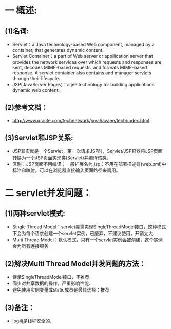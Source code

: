 # 一 概述:
## (1)名词:
- Servlet：a Java technology-based Web component, managed by a container, that generates dynamic content.
- Servlet Container：a part of Web server or appilication server that provides the network services over which requests and responses are sent, decodes MIME-based requests, and formats MIME-based response. A servlet container also contains and manager servlets through their lifecycle.
- JSP(JavaServer Pages)：a jee technology for building applications dynamic web content.

## (2)参考文档：
- http://www.oracle.com/technetwork/java/javaee/tech/index.html.

## (3)Servlet和JSP关系:
- JSP其实就是一个Servlet，第一次请求JSP时，Servlet/JSP容器将JSP页面转换为一个JSP页面实现类(Servlet)并编译该类。
- 区别：JSP页面不用编译；一般扩展名为.jsp；不用在部署描述符(web.xml)中标注和映射，可以在浏览器直接输入页面路径来调用。

# 二 servlet并发问题：
## (1)两种servlet模式:
- Single Thread Model：servlet类需实现SingleThreadModel接口，这种模式下会为每个请求创建一个servlet实例，已废弃，不建议使用，开销太大.
- Multi Thread Model：默认模式，只有一个servlet实例会被创建，这个实例会为所有连接服务.

## (2)解决Multi Thread Model并发问题的方法：
- 继承SingleThreadModel接口，不推荐.
- 同步对共享数据的操作，严重影响性能.
- 避免使用实例变量或static成员是最佳选择：推荐.

## (3)备注：
- log4j是线程安全的.